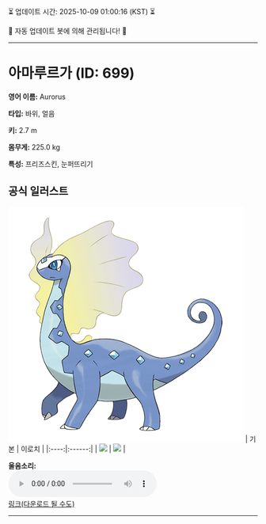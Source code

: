 
⏳ 업데이트 시간: 2025-10-09 01:00:16 (KST) ⏳

🤖 자동 업데이트 봇에 의해 관리됩니다! 🤖

---

# 아마루르가 (ID: 699)
**영어 이름:** Aurorus

**타입:** 바위, 얼음

**키:** 2.7 m

**몸무게:** 225.0 kg

**특성:** 프리즈스킨, 눈퍼뜨리기

## 공식 일러스트
![](https://raw.githubusercontent.com/PokeAPI/sprites/master/sprites/pokemon/other/official-artwork/699.png)
| 기본 | 이로치 |
|:----:|:------:|
| <img src="http://play.pokemonshowdown.com/sprites/ani/aurorus.gif" width="200"> | <img src="http://play.pokemonshowdown.com/sprites/ani-shiny/aurorus.gif" width="200"> |

**울음소리:**<br><audio controls src="https://raw.githubusercontent.com/PokeAPI/cries/main/cries/pokemon/latest/699.ogg"></audio><br> [링크(다운로드 될 수도)](https://raw.githubusercontent.com/PokeAPI/cries/main/cries/pokemon/latest/699.ogg)


---

